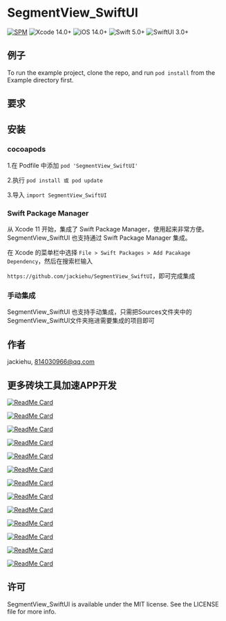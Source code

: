 # SegmentView_SwiftUI


[![SPM](https://img.shields.io/badge/SPM-supported-DE5C43.svg?style=flat)](https://swift.org/package-manager/)
![Xcode 14.0+](https://img.shields.io/badge/Xcode-14.0%2B-blue.svg)
![iOS 14.0+](https://img.shields.io/badge/iOS-14.0%2B-blue.svg)
![Swift 5.0+](https://img.shields.io/badge/Swift-5.0%2B-orange.svg)
![SwiftUI 3.0+](https://img.shields.io/badge/SwiftUI-3.0%2B-orange.svg)

## 例子

To run the example project, clone the repo, and run `pod install` from the Example directory first.

## 要求


## 安装

### cocoapods

1.在 Podfile 中添加 `pod 'SegmentView_SwiftUI'`

2.执行 `pod install 或 pod update`

3.导入 `import SegmentView_SwiftUI`

### Swift Package Manager

从 Xcode 11 开始，集成了 Swift Package Manager，使用起来非常方便。SegmentView_SwiftUI 也支持通过 Swift Package Manager 集成。

在 Xcode 的菜单栏中选择 `File > Swift Packages > Add Pacakage Dependency`，然后在搜索栏输入

`https://github.com/jackiehu/SegmentView_SwiftUI`，即可完成集成

### 手动集成

SegmentView_SwiftUI 也支持手动集成，只需把Sources文件夹中的SegmentView_SwiftUI文件夹拖进需要集成的项目即可


## 作者

jackiehu, 814030966@qq.com

## 更多砖块工具加速APP开发

[![ReadMe Card](https://github-readme-stats.vercel.app/api/pin/?username=jackiehu&repo=SwiftMediator&theme=radical&locale=cn)](https://github.com/jackiehu/SwiftMediator)

[![ReadMe Card](https://github-readme-stats.vercel.app/api/pin/?username=jackiehu&repo=SwiftBrick&theme=radical&locale=cn)](https://github.com/jackiehu/SwiftBrick)

[![ReadMe Card](https://github-readme-stats.vercel.app/api/pin/?username=jackiehu&repo=SwiftShow&theme=radical&locale=cn)](https://github.com/jackiehu/SwiftShow)

[![ReadMe Card](https://github-readme-stats.vercel.app/api/pin/?username=jackiehu&repo=SwiftLog&theme=radical&locale=cn)](https://github.com/jackiehu/SwiftLog)

[![ReadMe Card](https://github-readme-stats.vercel.app/api/pin/?username=jackiehu&repo=SwiftyForm&theme=radical&locale=cn)](https://github.com/jackiehu/SwiftyForm)

[![ReadMe Card](https://github-readme-stats.vercel.app/api/pin/?username=jackiehu&repo=SwiftEmptyData&theme=radical&locale=cn)](https://github.com/jackiehu/SwiftEmptyData)

[![ReadMe Card](https://github-readme-stats.vercel.app/api/pin/?username=jackiehu&repo=SwiftPageView&theme=radical&locale=cn)](https://github.com/jackiehu/SwiftPageView)

[![ReadMe Card](https://github-readme-stats.vercel.app/api/pin/?username=jackiehu&repo=JHTabBarController&theme=radical&locale=cn)](https://github.com/jackiehu/JHTabBarController)

[![ReadMe Card](https://github-readme-stats.vercel.app/api/pin/?username=jackiehu&repo=SwiftMesh&theme=radical&locale=cn)](https://github.com/jackiehu/SwiftMesh)

[![ReadMe Card](https://github-readme-stats.vercel.app/api/pin/?username=jackiehu&repo=SwiftNotification&theme=radical&locale=cn)](https://github.com/jackiehu/SwiftNotification)

[![ReadMe Card](https://github-readme-stats.vercel.app/api/pin/?username=jackiehu&repo=SwiftNetSwitch&theme=radical&locale=cn)](https://github.com/jackiehu/SwiftNetSwitch)

[![ReadMe Card](https://github-readme-stats.vercel.app/api/pin/?username=jackiehu&repo=SwiftButton&theme=radical&locale=cn)](https://github.com/jackiehu/SwiftButton)

[![ReadMe Card](https://github-readme-stats.vercel.app/api/pin/?username=jackiehu&repo=SwiftDatePicker&theme=radical&locale=cn)](https://github.com/jackiehu/SwiftDatePicker)


## 许可

SegmentView_SwiftUI is available under the MIT license. See the LICENSE file for more info.
